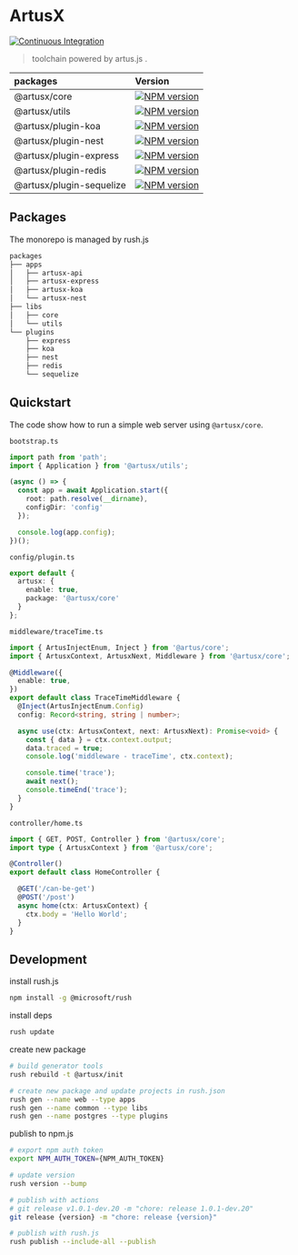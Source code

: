 # ArtusX

[![Continuous Integration](https://github.com/artusjs/artusx/actions/workflows/ci.yml/badge.svg)](https://github.com/artusjs/artusx/actions/workflows/ci.yml)

> toolchain powered by artus.js .

| packages                 |  Version                                                                                                                                           |
|:-------------------------|:---------------------------------------------------------------------------------------------------------------------------------------------------|
| @artusx/core             | [![NPM version](https://img.shields.io/npm/v/@artusx/core.svg?style=flat-square)](https://npmjs.org/package/@artusx/core)                          |
| @artusx/utils            | [![NPM version](https://img.shields.io/npm/v/@artusx/utils.svg?style=flat-square)](https://npmjs.org/package/@artusx/utils)                        |
| @artusx/plugin-koa       | [![NPM version](https://img.shields.io/npm/v/@artusx/plugin-koa.svg?style=flat-square)](https://npmjs.org/package/@artusx/plugin-koa)              |
| @artusx/plugin-nest      | [![NPM version](https://img.shields.io/npm/v/@artusx/plugin-nest.svg?style=flat-square)](https://npmjs.org/package/@artusx/plugin-nest)            |
| @artusx/plugin-express   | [![NPM version](https://img.shields.io/npm/v/@artusx/plugin-express.svg?style=flat-square)](https://npmjs.org/package/@artusx/plugin-express)      |
| @artusx/plugin-redis     | [![NPM version](https://img.shields.io/npm/v/@artusx/plugin-redis.svg?style=flat-square)](https://npmjs.org/package/@artusx/plugin-redis)          |
| @artusx/plugin-sequelize | [![NPM version](https://img.shields.io/npm/v/@artusx/plugin-sequelize.svg?style=flat-square)](https://npmjs.org/package/@artusx/plugin-sequelize)  |

## Packages

The monorepo is managed by rush.js

```bash
packages
├── apps
│   ├── artusx-api
│   ├── artusx-express
│   ├── artusx-koa
│   └── artusx-nest
├── libs
│   ├── core
│   └── utils
└── plugins
    ├── express
    ├── koa
    ├── nest
    ├── redis
    └── sequelize
```

## Quickstart

The code show how to run a simple web server using `@artusx/core`.

`bootstrap.ts`

```typescript
import path from 'path';
import { Application } from '@artusx/utils';

(async () => {
  const app = await Application.start({
    root: path.resolve(__dirname),
    configDir: 'config'
  });

  console.log(app.config);
})();
```

`config/plugin.ts`

```typescript
export default {
  artusx: {
    enable: true,
    package: '@artusx/core'
  }
};
```

`middleware/traceTime.ts`

```ts
import { ArtusInjectEnum, Inject } from '@artus/core';
import { ArtusxContext, ArtusxNext, Middleware } from '@artusx/core';

@Middleware({
  enable: true,
})
export default class TraceTimeMiddleware {
  @Inject(ArtusInjectEnum.Config)
  config: Record<string, string | number>;

  async use(ctx: ArtusxContext, next: ArtusxNext): Promise<void> {
    const { data } = ctx.context.output;
    data.traced = true;
    console.log('middleware - traceTime', ctx.context);

    console.time('trace');
    await next();    
    console.timeEnd('trace');
  }
}
```

`controller/home.ts`

```typescript
import { GET, POST, Controller } from '@artusx/core';
import type { ArtusxContext } from '@artusx/core';

@Controller()
export default class HomeController {

  @GET('/can-be-get')
  @POST('/post')
  async home(ctx: ArtusxContext) {
    ctx.body = 'Hello World';
  }
}
```

## Development

install rush.js

```bash
npm install -g @microsoft/rush
```

install deps

```bash
rush update
```

create new package

```bash
# build generator tools
rush rebuild -t @artusx/init

# create new package and update projects in rush.json
rush gen --name web --type apps
rush gen --name common --type libs
rush gen --name postgres --type plugins
```

publish to npm.js

```bash
# export npm auth token
export NPM_AUTH_TOKEN={NPM_AUTH_TOKEN}

# update version
rush version --bump

# publish with actions
# git release v1.0.1-dev.20 -m "chore: release 1.0.1-dev.20"
git release {version} -m "chore: release {version}"

# publish with rush.js
rush publish --include-all --publish
```
